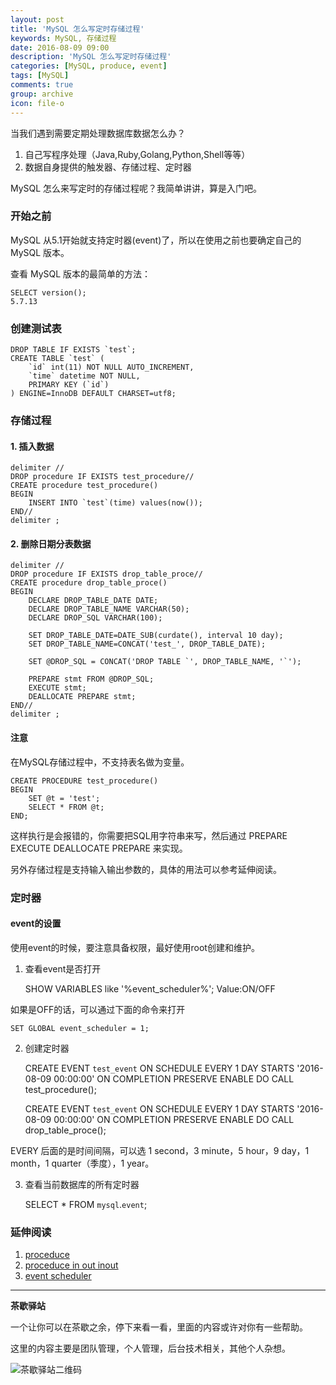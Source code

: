 ```yaml
---
layout: post
title: 'MySQL 怎么写定时存储过程'
keywords: MySQL, 存储过程
date: 2016-08-09 09:00
description: 'MySQL 怎么写定时存储过程'
categories: [MySQL, produce, event]
tags: [MySQL]
comments: true
group: archive
icon: file-o
---
```


当我们遇到需要定期处理数据库数据怎么办？

1. 自己写程序处理（Java,Ruby,Golang,Python,Shell等等）
2. 数据自身提供的触发器、存储过程、定时器

<!-- more -->

MySQL 怎么来写定时的存储过程呢？我简单讲讲，算是入门吧。

### 开始之前 ###

MySQL 从5.1开始就支持定时器(event)了，所以在使用之前也要确定自己的 MySQL 版本。

查看 MySQL 版本的最简单的方法：
	
	SELECT version();
	5.7.13

### 创建测试表 ###

	DROP TABLE IF EXISTS `test`;
	CREATE TABLE `test` (
  		`id` int(11) NOT NULL AUTO_INCREMENT,
  		`time` datetime NOT NULL,
  		PRIMARY KEY (`id`)
	) ENGINE=InnoDB DEFAULT CHARSET=utf8;

### 存储过程 ###

#### 1. 插入数据 ####

	delimiter //
	DROP procedure IF EXISTS test_procedure//
	CREATE procedure test_procedure()
	BEGIN
		INSERT INTO `test`(time) values(now());
	END//
	delimiter ;

#### 2. 删除日期分表数据 ####

	delimiter //
	DROP procedure IF EXISTS drop_table_proce//
	CREATE procedure drop_table_proce()
	BEGIN
    	DECLARE DROP_TABLE_DATE DATE;
    	DECLARE DROP_TABLE_NAME VARCHAR(50);
    	DECLARE DROP_SQL VARCHAR(100);

    	SET DROP_TABLE_DATE=DATE_SUB(curdate(), interval 10 day);
    	SET DROP_TABLE_NAME=CONCAT('test_', DROP_TABLE_DATE);

    	SET @DROP_SQL = CONCAT('DROP TABLE `', DROP_TABLE_NAME, '`');

    	PREPARE stmt FROM @DROP_SQL;
    	EXECUTE stmt;
    	DEALLOCATE PREPARE stmt;
	END//
	delimiter ;

#### 注意 ####

在MySQL存储过程中，不支持表名做为变量。

	CREATE PROCEDURE test_procedure()
	BEGIN
		SET @t = 'test';
		SELECT * FROM @t;
	END;

这样执行是会报错的，你需要把SQL用字符串来写，然后通过
	PREPARE
	EXECUTE
	DEALLOCATE PREPARE
来实现。

另外存储过程是支持输入输出参数的，具体的用法可以参考延伸阅读。

### 定时器 ###

#### event的设置 ####
使用event的时候，要注意具备权限，最好使用root创建和维护。

1. 查看event是否打开
	
	SHOW VARIABLES like '%event_scheduler%';
	Value:ON/OFF

如果是OFF的话，可以通过下面的命令来打开
	
	SET GLOBAL event_scheduler = 1;

2. 创建定时器

	CREATE EVENT `test_event` ON SCHEDULE EVERY 1 DAY STARTS '2016-08-09 00:00:00' ON COMPLETION PRESERVE ENABLE DO CALL test_procedure();
	
	CREATE EVENT `test_event` ON SCHEDULE EVERY 1 DAY STARTS '2016-08-09 00:00:00' ON COMPLETION PRESERVE ENABLE DO CALL drop_table_proce();

EVERY 后面的是时间间隔，可以选 1 second，3 minute，5 hour，9 day，1 month，1 quarter（季度），1 year。

3. 查看当前数据库的所有定时器
	
	SELECT * FROM  `mysql`.`event`;

### 延伸阅读 ###

1. [proceduce](http://dev.mysql.com/doc/refman/5.7/en/create-procedure.html)
2. [proceduce in out inout](http://dev.mysql.com/doc/refman/5.7/en/call.html)
2. [event scheduler](https://dev.mysql.com/doc/refman/5.7/en/event-scheduler.html)


----

**茶歇驿站**

一个让你可以在茶歇之余，停下来看一看，里面的内容或许对你有一些帮助。

这里的内容主要是团队管理，个人管理，后台技术相关，其他个人杂想。

![茶歇驿站二维码](http://ww4.sinaimg.cn/large/824dcde4gw1f358o5j022j20by0bywf8.jpg)
